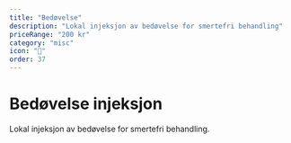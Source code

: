 ```yaml
---
title: "Bedøvelse"
description: "Lokal injeksjon av bedøvelse for smertefri behandling"
priceRange: "200 kr"
category: "misc"
icon: "💉"
order: 37
---
```


# Bedøvelse injeksjon

Lokal injeksjon av bedøvelse for smertefri behandling.